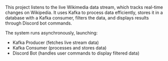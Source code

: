 This project listens to the live Wikimedia data stream, which tracks real-time changes on Wikipedia. It uses Kafka to process data efficiently, stores it in a database with a Kafka consumer, filters the data, and displays results through Discord bot commands.

The system runs asynchronously, launching:
- Kafka Producer (fetches live stream data)
- Kafka Consumer (processes and stores data)
- Discord Bot (handles user commands to display filtered data)

